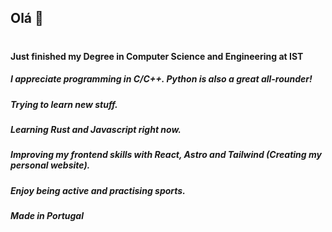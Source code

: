 ## Olá 👋
#
#### Just finished my Degree in Computer Science and Engineering at IST
##### I appreciate programming in C/C++. Python is also a great all-rounder!
##### Trying to learn new stuff.
##### Learning Rust and Javascript right now.
##### Improving my frontend skills with React, Astro and Tailwind (Creating my personal website).
##### Enjoy being active and practising sports.
##### Made in Portugal
#
